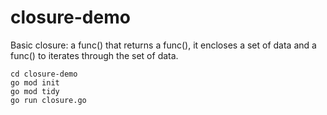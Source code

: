 # closure-demo

Basic closure: a func() that returns a func(), it encloses a set of data and a func() to iterates through the set of data.

```
cd closure-demo
go mod init
go mod tidy
go run closure.go
```

